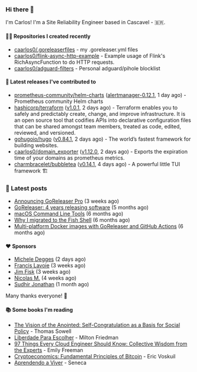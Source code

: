 ### Hi there 👋

I'm Carlos! I'm a Site Reliability Engineer based in Cascavel - 🇧🇷.

#### 👨‍💻 Repositories I created recently
- [caarlos0/.goreleaserfiles](https://github.com/caarlos0/.goreleaserfiles) - my .goreleaser.yml files
- [caarlos0/flink-async-http-example](https://github.com/caarlos0/flink-async-http-example) - Example usage of Flink&#39;s RichAsyncFunction to do HTTP requests.
- [caarlos0/adguard-filters](https://github.com/caarlos0/adguard-filters) - Personal adguard/pihole blocklist

#### 🚀 Latest releases I've contributed to


- [prometheus-community/helm-charts](https://github.com/prometheus-community/helm-charts) ([alertmanager-0.12.1](https://github.com/prometheus-community/helm-charts/releases/tag/alertmanager-0.12.1), 1 day ago) - Prometheus community Helm charts
- [hashicorp/terraform](https://github.com/hashicorp/terraform) ([v1.0.1](https://github.com/hashicorp/terraform/releases/tag/v1.0.1), 2 days ago) - Terraform enables you to safely and predictably create, change, and improve infrastructure. It is an open source tool that codifies APIs into declarative configuration files that can be shared amongst team members, treated as code, edited, reviewed, and versioned.
- [gohugoio/hugo](https://github.com/gohugoio/hugo) ([v0.84.1](https://github.com/gohugoio/hugo/releases/tag/v0.84.1), 2 days ago) - The world’s fastest framework for building websites.
- [caarlos0/domain_exporter](https://github.com/caarlos0/domain_exporter) ([v1.12.0](https://github.com/caarlos0/domain_exporter/releases/tag/v1.12.0), 2 days ago) - Exports the expiration time of your domains as prometheus metrics.
- [charmbracelet/bubbletea](https://github.com/charmbracelet/bubbletea) ([v0.14.1](https://github.com/charmbracelet/bubbletea/releases/tag/v0.14.1), 4 days ago) - A powerful little TUI framework 🏗

### 📄 Latest posts
- [Announcing GoReleaser Pro](https://carlosbecker.com/posts/goreleaser-pro/) (3 weeks ago)
- [GoReleaser: 4 years releasing software](https://carlosbecker.com/posts/goreleaser-4-years/) (5 months ago)
- [macOS Command Line Tools](https://carlosbecker.com/posts/xcode-select/) (6 months ago)
- [Why I migrated to the Fish Shell](https://carlosbecker.com/posts/fish/) (6 months ago)
- [Multi-platform Docker images with GoReleaser and GitHub Actions](https://carlosbecker.com/posts/multi-platform-docker-images-goreleaser-gh-actions/) (6 months ago)

#### ❤️ Sponsors
- [Michele Degges](https://github.com/mdeggies) (2 days ago)
- [Francis Lavoie](https://github.com/francislavoie) (3 weeks ago)
- [Jim Fisk](https://github.com/jimafisk) (3 weeks ago)
- [Nicolas M.](https://github.com/penguwin) (4 weeks ago)
- [Sudhir Jonathan](https://github.com/sudhirj) (1 month ago)

Many thanks everyone! 🙏

#### 📚 Some books I'm reading
- [The Vision of the Anointed: Self-Congratulation as a Basis for Social Policy](https://www.goodreads.com/book/show/3044.The_Vision_of_the_Anointed) - Thomas Sowell
- [Liberdade Para Escolher](https://www.goodreads.com/book/show/17238591-liberdade-para-escolher) - Milton Friedman
- [97 Things Every Cloud Engineer Should Know: Collective Wisdom from the Experts](https://www.goodreads.com/book/show/53483754-97-things-every-cloud-engineer-should-know) - Emily Freeman
- [Cryptoeconomics: Fundamental Principles of Bitcoin](https://www.goodreads.com/book/show/56919322-cryptoeconomics) - Eric Voskuil
- [Aprendendo a Viver](https://www.goodreads.com/book/show/28219486-aprendendo-a-viver) - Seneca
